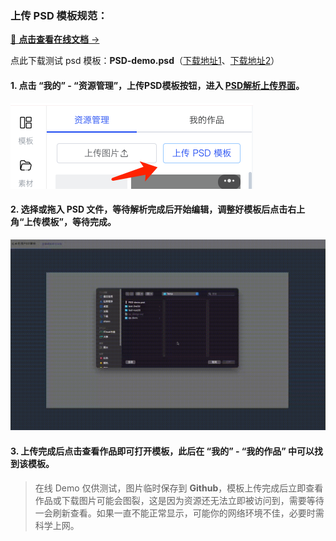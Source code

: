 ### 上传 PSD 模板规范：

[🔗 **点击查看在线文档** -> ](https://www.kdocs.cn/l/clmBsIkhve8d)

点此下载测试 psd 模板：**PSD-demo.psd**（[下载地址1](https://xp.palxp.com/PSD-demo.psd)、[下载地址2](https://fastly.jsdelivr.net/gh/palxiao/xp-docs@main/docs/PSD-demo.psd)）

#### 1. 点击 “我的” - “资源管理”，上传PSD模板按钮，进入 [PSD解析上传界面](https://design.palxp.com/psd)。

![](../images/2023-7-16-1689515020743.png)

#### 2. 选择或拖入 PSD 文件，等待解析完成后开始编辑，调整好模板后点击右上角“上传模板”，等待完成。

![](../images/2023-7-16-1689516051326.gif)

#### 3. 上传完成后点击查看作品即可打开模板，此后在 “我的” - “我的作品” 中可以找到该模板。


> 在线 Demo 仅供测试，图片临时保存到 **Github**，模板上传完成后立即查看作品或下载图片可能会图裂，这是因为资源还无法立即被访问到，需要等待一会刷新查看。如果一直不能正常显示，可能你的网络环境不佳，必要时需科学上网。

